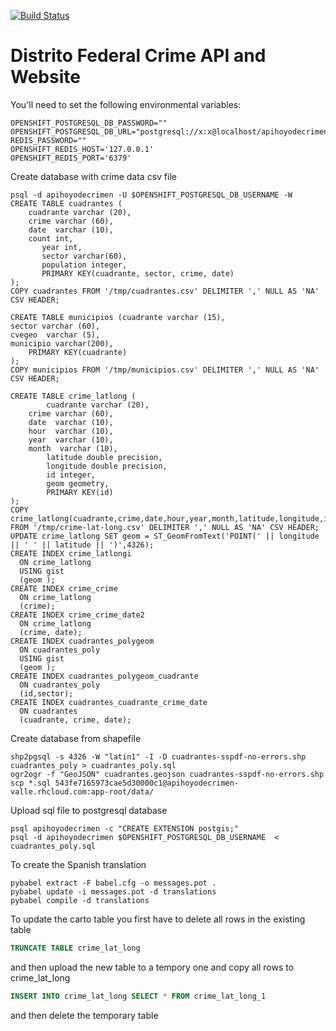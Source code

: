 [![Build Status](https://travis-ci.org/diegovalle/hoyodecrimen.api.svg?branch=master)](https://travis-ci.org/diegovalle/hoyodecrimen.api)

Distrito Federal Crime API and Website
===========================

You'll need to set the following environmental variables:

```
OPENSHIFT_POSTGRESQL_DB_PASSWORD=""
OPENSHIFT_POSTGRESQL_DB_URL="postgresql://x:x@localhost/apihoyodecrimen"
REDIS_PASSWORD=""
OPENSHIFT_REDIS_HOST='127.0.0.1'
OPENSHIFT_REDIS_PORT='6379'
```

Create database with crime data csv file

```
psql -d apihoyodecrimen -U $OPENSHIFT_POSTGRESQL_DB_USERNAME -W
CREATE TABLE cuadrantes (
	cuadrante varchar (20),
	crime varchar (60),
	date  varchar (10),
	count int,
       year int,
       sector varchar(60),
       population integer,
       PRIMARY KEY(cuadrante, sector, crime, date)
);
COPY cuadrantes FROM '/tmp/cuadrantes.csv' DELIMITER ',' NULL AS 'NA' CSV HEADER;

CREATE TABLE municipios (cuadrante varchar (15),
sector varchar (60),
cvegeo  varchar (5),
municipio varchar(200),
    PRIMARY KEY(cuadrante)
);
COPY municipios FROM '/tmp/municipios.csv' DELIMITER ',' NULL AS 'NA' CSV HEADER;

CREATE TABLE crime_latlong (
        cuadrante varchar (20),
	crime varchar (60),
	date  varchar (10),
	hour  varchar (10),
	year  varchar (10),
	month  varchar (10),
        latitude double precision,
        longitude double precision,
        id integer,
        geom geometry,
        PRIMARY KEY(id)
);
COPY crime_latlong(cuadrante,crime,date,hour,year,month,latitude,longitude,id) FROM '/tmp/crime-lat-long.csv' DELIMITER ',' NULL AS 'NA' CSV HEADER;
UPDATE crime_latlong SET geom = ST_GeomFromText('POINT(' || longitude || ' ' || latitude || ')',4326);
CREATE INDEX crime_latlongi
  ON crime_latlong
  USING gist
  (geom );
CREATE INDEX crime_crime
  ON crime_latlong
  (crime);
CREATE INDEX crime_crime_date2
  ON crime_latlong
  (crime, date);
CREATE INDEX cuadrantes_polygeom
  ON cuadrantes_poly
  USING gist
  (geom );
CREATE INDEX cuadrantes_polygeom_cuadrante
  ON cuadrantes_poly
  (id,sector);
CREATE INDEX cuadrantes_cuadrante_crime_date
  ON cuadrantes
  (cuadrante, crime, date);
```

Create database from shapefile

```
shp2pgsql -s 4326 -W "latin1" -I -D cuadrantes-sspdf-no-errors.shp cuadrantes_poly > cuadrantes_poly.sql
ogr2ogr -f "GeoJSON" cuadrantes.geojson cuadrantes-sspdf-no-errors.shp
scp *.sql 543fe7165973cae5d30000c1@apihoyodecrimen-valle.rhcloud.com:app-root/data/
```

Upload sql file to postgresql database

```
psql apihoyodecrimen -c "CREATE EXTENSION postgis;"
psql -d apihoyodecrimen $OPENSHIFT_POSTGRESQL_DB_USERNAME  < cuadrantes_poly.sql
```
To create the Spanish translation

```
pybabel extract -F babel.cfg -o messages.pot .
pybabel update -i messages.pot -d translations
pybabel compile -d translations
```

To update the carto table you first have to delete all rows in the existing table

```sql
TRUNCATE TABLE crime_lat_long
```
and then upload the new table to a tempory one and copy all rows to crime_lat_long

```sql
INSERT INTO crime_lat_long SELECT * FROM crime_lat_long_1
```

and then delete the temporary table
